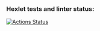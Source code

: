 ### Hexlet tests and linter status:
[![Actions Status](https://github.com/santsyntax/qa-engineer-project-84/actions/workflows/hexlet-check.yml/badge.svg)](https://github.com/santsyntax/qa-engineer-project-84/actions)